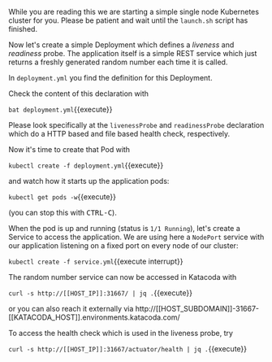 While you are reading this we are starting a simple single node Kubernetes cluster for you. Please be patient and wait until the `launch.sh` script has finished.

Now let's create a simple Deployment which defines a _liveness_ and _readiness_ probe.
The application itself is a simple REST service which just returns a freshly generated random number each time it is called.

In `deployment.yml` you find the definition for this Deployment.

Check the content of this declaration with

`bat deployment.yml`{{execute}}

Please look specifically at the `livenessProbe` and `readinessProbe` declaration which do a HTTP based and file based health check, respectively.

Now it's time to create that Pod with

`kubectl create -f deployment.yml`{{execute}}

and watch how it starts up the application pods:

`kubectl get pods -w`{{execute}}

(you can stop this with <kbd>CTRL-C</kbd>).

When the pod is up and running (status is `1/1 Running`), let's create a Service to access the application.
We are using here a `NodePort` service with our application listening on a fixed port on every node of our cluster:

`kubectl create -f service.yml`{{execute interrupt}}

The random number service can now be accessed in Katacoda with

`curl -s http://[[HOST_IP]]:31667/ | jq .`{{execute}}

or you can also reach it externally via http://[[HOST_SUBDOMAIN]]-31667-[[KATACODA_HOST]].environments.katacoda.com/

To access the health check which is used in the liveness probe, try

`curl -s http://[[HOST_IP]]:31667/actuator/health | jq .`{{execute}}
